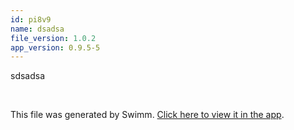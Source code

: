 ```yaml
---
id: pi8v9
name: dsadsa
file_version: 1.0.2
app_version: 0.9.5-5
---
```


sdsadsa

<br/>

This file was generated by Swimm. [Click here to view it in the app](https://swimm-web-app.web.app/repos/Z2l0aHViJTNBJTNBVG9tSGFua3MlM0ElM0Fqam9vbm4x/docs/pi8v9).